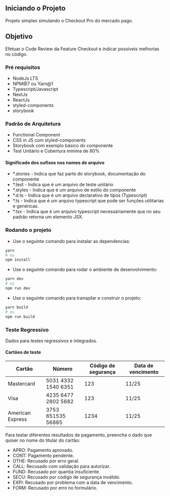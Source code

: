 ## Iniciando o Projeto

Projeto simples simulando o Checkout Pro do mercado pago.

## Objetivo

Efetuar o Code Review da Feature Checkout e indicar possiveis melhorias no código.

### Pré requisitos

- NodeJs LTS
- NPM@7 ou Yarn@1
- Typescript/Javascript
- NextJs
- ReactJs
- styled-components
- storybook

### Padrão de Arquitetura

- Functional Component
- CSS in JS com styled-components
- Storybook com exemplo básico do componente
- Test Unitário e Cobertura minima de 80%

#### Significado dos sufixos nos nomes de arquivo

- *.stories - Indica que faz parte do storybook, documentação do componente
- *.test - Indica que é um arquivo de teste unitário
- *.styles - Indica que é um arquivo de estilo do componente
- *.d.ts - Indica que é um arquivo declarativo de tipos (Typescript)
- *.ts - Indica que é um arquivo typescript que pode ser funções utilitarias e genéricas.
- *.tsx - Indica que é um arquivo typescript necessáriamente que no seu padrão retorna um elemento JSX.

### Rodando o projeto

- Use o seguinte comando para instalar as dependencias:
```sh
yarn
# ou
npm install
```

- Use o seguinte comando para rodar o ambiente de desenvolvimento:
```sh
yarn dev
# ou
npm run dev
```

- Use o seguinte comando para transpilar e construir o projeto:
```sh
yarn build
# ou
npm run build
```

### Teste Regressivo

Dados para testes regressivos e integrados.

#### Cartões de teste

| Cartão           | Número              | Código de segurança | Data de vencimento |
| ---------------- | ------------------- | ------------------- | ------------------ |
| Mastercard       | 5031 4332 1540 6351 | 123                 | 11/25              |
| Visa             | 4235 6477 2802 5682 | 123                 | 11/25              |
| American Express | 3753 651535 56885   | 1234                | 11/25              |

Para testar diferentes resultados de pagamento, preencha o dado que quiser no nome do titular do cartão:

* APRO: Pagamento aprovado.
* CONT: Pagamento pendente.
* OTHE: Recusado por erro geral.
* CALL: Recusado com validação para autorizar.
* FUND: Recusado por quantia insuficiente.
* SECU: Recusado por código de segurança inválido.
* EXPI: Recusado por problema com a data de vencimento.
* FORM: Recusado por erro no formulário.
